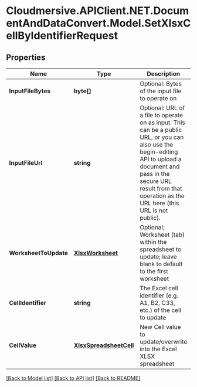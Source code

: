 # Cloudmersive.APIClient.NET.DocumentAndDataConvert.Model.SetXlsxCellByIdentifierRequest
## Properties

Name | Type | Description | Notes
------------ | ------------- | ------------- | -------------
**InputFileBytes** | **byte[]** | Optional: Bytes of the input file to operate on | [optional] 
**InputFileUrl** | **string** | Optional: URL of a file to operate on as input.  This can be a public URL, or you can also use the begin-editing API to upload a document and pass in the secure URL result from that operation as the URL here (this URL is not public). | [optional] 
**WorksheetToUpdate** | [**XlsxWorksheet**](XlsxWorksheet.md) | Optional; Worksheet (tab) within the spreadsheet to update; leave blank to default to the first worksheet | [optional] 
**CellIdentifier** | **string** | The Excel cell identifier (e.g. A1, B2, C33, etc.) of the cell to update | [optional] 
**CellValue** | [**XlsxSpreadsheetCell**](XlsxSpreadsheetCell.md) | New Cell value to update/overwrite into the Excel XLSX spreadsheet | [optional] 

[[Back to Model list]](../README.md#documentation-for-models) [[Back to API list]](../README.md#documentation-for-api-endpoints) [[Back to README]](../README.md)

